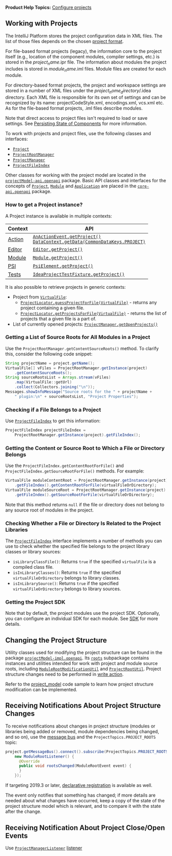 [//]: # (title: Project)

<!-- Copyright 2000-2022 JetBrains s.r.o. and contributors. Use of this source code is governed by the Apache 2.0 license. -->

<microformat>

**Product Help Topics:** [Configure projects](https://www.jetbrains.com/help/idea/working-with-projects.html)

</microformat>

## Working with Projects

The IntelliJ Platform stores the project configuration data in XML files.
The list of those files depends on the chosen [project format](https://www.jetbrains.com/help/idea/creating-and-managing-projects.html#project-formats).

For file-based format projects (legacy), the information core to the project itself (e.g., location of the component modules, compiler settings, etc.) is stored in the <path>$project_name$.ipr</path> file.
The information about modules the project includes is stored in <path>$module_name$.iml</path> files.
Module files are created for each module.

For directory-based format projects, the project and workspace settings are stored in a number of XML files under the <path>$project_home_directory$/.idea</path> directory.
Each XML file is responsible for its own set of settings and can be recognized by its name: <path>projectCodeStyle.xml</path>, <path>encodings.xml</path>, <path>vcs.xml</path> etc.
As for the file-based format projects, <path>.iml</path> files describe modules.

Note that direct access to project files isn't required to load or save settings.
See [Persisting State of Components](persisting_state_of_components.md) for more information.

To work with projects and project files, use the following classes and interfaces:
* [`Project`](%gh-ic%/platform/core-api/src/com/intellij/openapi/project/Project.java)
* [`ProjectRootManager`](%gh-ic%/platform/projectModel-api/src/com/intellij/openapi/roots/ProjectRootManager.java)
* [`ProjectManager`](%gh-ic%/platform/projectModel-api/src/com/intellij/openapi/project/ProjectManager.java)
* [`ProjectFileIndex`](%gh-ic%/platform/projectModel-api/src/com/intellij/openapi/roots/ProjectFileIndex.java)

Other classes for working with the project model are located in the [`projectModel-api.openapi`](%gh-ic%/platform/projectModel-api/src/com/intellij/openapi) package.
Basic API classes and interfaces for the concepts of [`Project`](%gh-ic%/platform/core-api/src/com/intellij/openapi/project/Project.java), [`Module`](%gh-ic%/platform/core-api/src/com/intellij/openapi/module/Module.java) and [`Application`](%gh-ic%/platform/core-api/src/com/intellij/openapi/application/Application.java)  are placed in the [`core-api.openapi`](%gh-ic%/platform/core-api/src/com/intellij/openapi) package.

### How to get a Project instance?

A Project instance is available in multiple contexts:

| Context                          | API                                                                                                                                                                                                                                                     |
|----------------------------------|---------------------------------------------------------------------------------------------------------------------------------------------------------------------------------------------------------------------------------------------------------|
| [Action](basic_action_system.md) | [`AnActionEvent.getProject()`](%gh-ic%/platform/editor-ui-api/src/com/intellij/openapi/actionSystem/AnActionEvent.java)<br/>[`DataContext.getData(CommonDataKeys.PROJECT)`](%gh-ic%/platform/core-ui/src/openapi/actionSystem/DataContext.java) |
| [Editor](editor_basics.md)       | [`Editor.getProject()`](%gh-ic%/platform/editor-ui-api/src/com/intellij/openapi/editor/Editor.java)                                                                                                                                                 |
| [Module](module.md)              | [`Module.getProject()`](%gh-ic%/platform/core-api/src/com/intellij/openapi/module/Module.java)                                                                                                                                                      |
| [PSI](psi.md)                    | [`PsiElement.getProject()`](%gh-ic%/platform/core-api/src/com/intellij/psi/PsiElement.java)                                                                                                                                                         |
| [Tests](testing_plugins.md)      | [`IdeaProjectTestFixture.getProject()`](%gh-ic%/platform/testFramework/src/com/intellij/testFramework/fixtures/IdeaProjectTestFixture.java)                                                                                                         |

It is also possible to retrieve projects in generic contexts:
* Project from [`VirtualFile`](virtual_file.md):
  * [`ProjectLocator.guessProjectForFile(VirtualFile)`](%gh-ic%/platform/projectModel-api/src/com/intellij/openapi/project/ProjectLocator.java) - returns any project containing a given file.
  * [`ProjectLocator.getProjectsForFile(VirtualFile)`](%gh-ic%/platform/projectModel-api/src/com/intellij/openapi/project/ProjectLocator.java) - returns the list of projects that a given file is a part of.
* List of currently opened projects: [`ProjectManager.getOpenProjects()`](%gh-ic%/platform/projectModel-api/src/com/intellij/openapi/project/ProjectManager.java)

### Getting a List of Source Roots for All Modules in a Project

Use the `ProjectRootManager.getContentSourceRoots()` method.
To clarify this, consider the following code snippet:

```java
String projectName = project.getName();
VirtualFile[] vFiles = ProjectRootManager.getInstance(project)
    .getContentSourceRoots();
String sourceRootsList = Arrays.stream(vFiles)
    .map(VirtualFile::getUrl)
    .collect(Collectors.joining("\n"));
Messages.showInfoMessage("Source roots for the " + projectName +
    " plugin:\n" + sourceRootsList, "Project Properties");
```

### Checking if a File Belongs to a Project

Use [`ProjectFileIndex`](%gh-ic%/platform/projectModel-api/src/com/intellij/openapi/roots/ProjectFileIndex.java) to get this information:

```java
ProjectFileIndex projectFileIndex =
    ProjectRootManager.getInstance(project).getFileIndex();
```

### Getting the Content or Source Root to Which a File or Directory Belongs

Use the `ProjectFileIndex.getContentRootForFile()` and `ProjectFileIndex.getSourceRootForFile()` methods.
For example:

```java
VirtualFile moduleContentRoot = ProjectRootManager.getInstance(project)
    .getFileIndex().getContentRootForFile(virtualFileOrDirectory);
VirtualFile moduleSourceRoot = ProjectRootManager.getInstance(project)
    .getFileIndex().getSourceRootForFile(virtualFileOrDirectory);
```

Note that this method returns `null` if the file or directory does not belong to any source root of modules in the project.

### Checking Whether a File or Directory Is Related to the Project Libraries

The [`ProjectFileIndex`](%gh-ic%/platform/projectModel-api/src/com/intellij/openapi/roots/ProjectFileIndex.java) interface implements a number of methods you can use to check whether the specified file belongs to the project library classes or library sources:
* `isLibraryClassFile()`: Returns `true` if the specified `virtualFile` is a compiled class file.
* `isInLibraryClasses()`: Returns `true` if the specified `virtualFileOrDirectory` belongs to library classes.
* `isInLibrarySource()`: Returns `true` if the specified `virtualFileOrDirectory` belongs to library sources.

### Getting the Project SDK

Note that by default, the project modules use the project SDK.
Optionally, you can configure an individual SDK for each module.
See [SDK](sdk.md) for more details.

## Changing the Project Structure

Utility classes used for modifying the project structure can be found in the package [`projectModel-impl.openapi`](%gh-ic%/platform/projectModel-impl/src/com/intellij/openapi).
Its [`roots`](%gh-ic%/platform/projectModel-impl/src/com/intellij/openapi/roots) subpackage contains instances and utilities intended for work with project and module source roots, including [`ModuleRootModificationUtil`](%gh-ic%/platform/projectModel-api/src/com/intellij/openapi/roots/ModuleRootModificationUtil.java) and [`ProjectRootUtil`](%gh-ic%/platform/projectModel-impl/src/com/intellij/openapi/projectRoots/impl/ProjectRootUtil.java).
Project structure changes need to be performed in [write action](general_threading_rules.md#read-write-lock).

Refer to the [project_model](%gh-sdk-samples%/project_model/src/main/java/org/intellij/sdk/project/model/ModificationAction.java) code sample to learn how project structure modification can be implemented.

## Receiving Notifications About Project Structure Changes

To receive notifications about changes in project structure (modules or libraries being added or removed, module dependencies being changed, and so on), use the [message bus](messaging_infrastructure.md) and the `ProjectTopics.PROJECT_ROOTS` topic:

```java
project.getMessageBus().connect().subscribe(ProjectTopics.PROJECT_ROOTS,
    new ModuleRootListener() {
      @Override
      public void rootsChanged(ModuleRootEvent event) {
      }
    });
```

If targeting 2019.3 or later, [declarative registration](plugin_listeners.md) is available as well.

The event only notifies that something has changed; if more details are needed about what changes have occurred, keep a copy of the state of the project structure model which is relevant, and to compare it with the state after the change.

## Receiving Notification About Project Close/Open Events

Use [`ProjectManagerListener`](%gh-ic%/platform/projectModel-api/src/com/intellij/openapi/project/ProjectManagerListener.java) [listener](plugin_listeners.md)
